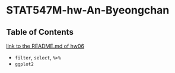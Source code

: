 # STAT547M-hw-An-Byeongchan
 
## Table of Contents  
[link to the README.md of hw06](hw06/README.md)  
- `filter`, `select`, `%>%`
- `ggplot2`
